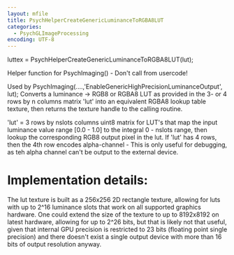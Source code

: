 ```yaml
---
layout: mfile
title: PsychHelperCreateGenericLuminanceToRGBA8LUT
categories:
  - PsychGLImageProcessing
encoding: UTF-8
---
```


luttex = PsychHelperCreateGenericLuminanceToRGBA8LUT(lut);

Helper function for PsychImaging() - Don't call from usercode!

Used by PsychImaging(....,'EnableGenericHighPrecisionLuminanceOutput', lut);
Converts a luminance -\> RGB8 or RGBA8 LUT as provided in the 3- or 4 rows
by n columns matrix 'lut' into an equivalent RGBA8 lookup table texture,
then returns the texture handle to the calling routine.

'lut' = 3 rows by nslots columns uint8 matrix for LUT's that map the
input luminance value range [0.0 - 1.0] to the integral 0 - nslots range,
then lookup the corresponding RGB8 output pixel in the lut. If 'lut' has
4 rows, then the 4th row encodes alpha-channel - This is only useful for
debugging, as teh alpha channel can't be output to the external device.

# Implementation details:

The lut texture is built as a 256x256 2D rectangle texture, allowing for
luts with up to 2^16 luminance slots that work on all supported graphics
hardware. One could extend the size of the texture to up to 8192x8192 on
latest hardware, allowing for up to 2^26 bits, but that is likely not
that useful, given that internal GPU precision is restricted to 23 bits
(floating point single precision) and there doesn't exist a single output
device with more than 16 bits of output resolution anyway.
